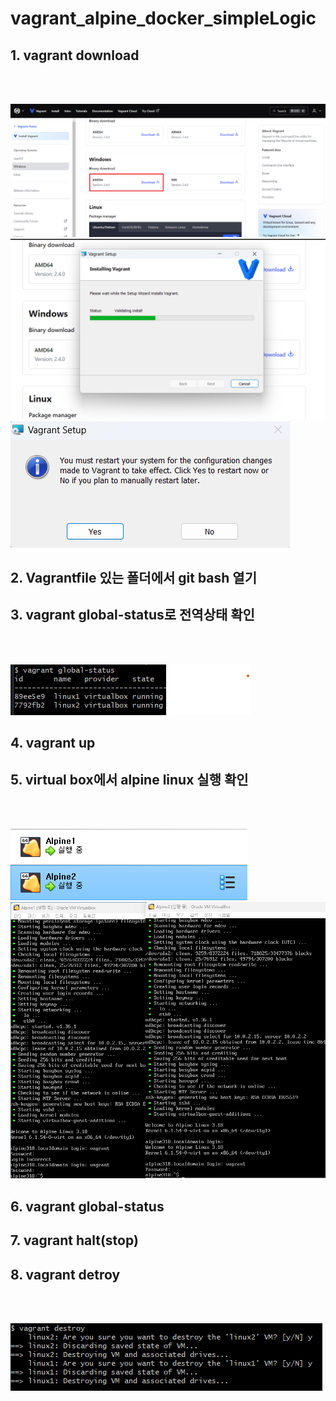 # vagrant_alpine_docker_simpleLogic

## 1. vagrant download
<br/><br/>

<img src="images/port1.png">
<img src="images/port2.png">
<img src="images/port3.png">


## 2. Vagrantfile 있는 폴더에서 git bash 열기
## 3. vagrant global-status로 전역상태 확인
<br/><br/>

<img src="images/port8.png">

## 4. vagrant up


## 5. virtual box에서 alpine linux 실행 확인
<br/><br/>

<img src="images/port6.png">
<img src="images/port7.png">

## 6. vagrant global-status
## 7. vagrant halt(stop)

## 8. vagrant detroy
<br/><br/>

<img src="images/port9.png">